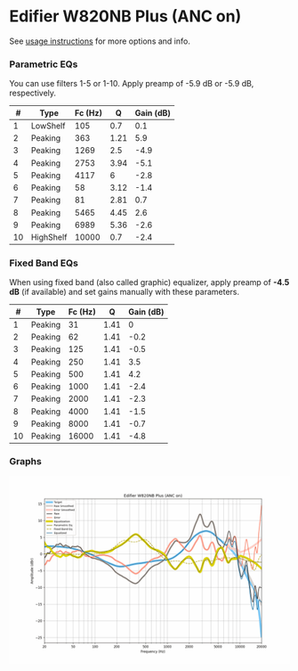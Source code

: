 # Edifier W820NB Plus (ANC on)
See [usage instructions](https://github.com/jaakkopasanen/AutoEq#usage) for more options and info.

### Parametric EQs
You can use filters 1-5 or 1-10. Apply preamp of -5.9 dB or -5.9 dB, respectively.

|   # | Type      |   Fc (Hz) |    Q |   Gain (dB) |
|-----|-----------|-----------|------|-------------|
|   1 | LowShelf  |       105 | 0.7  |         0.1 |
|   2 | Peaking   |       363 | 1.21 |         5.9 |
|   3 | Peaking   |      1269 | 2.5  |        -4.9 |
|   4 | Peaking   |      2753 | 3.94 |        -5.1 |
|   5 | Peaking   |      4117 | 6    |        -2.8 |
|   6 | Peaking   |        58 | 3.12 |        -1.4 |
|   7 | Peaking   |        81 | 2.81 |         0.7 |
|   8 | Peaking   |      5465 | 4.45 |         2.6 |
|   9 | Peaking   |      6989 | 5.36 |        -2.6 |
|  10 | HighShelf |     10000 | 0.7  |        -2.4 |

### Fixed Band EQs
When using fixed band (also called graphic) equalizer, apply preamp of **-4.5 dB** (if available) and set gains manually with these parameters.

|   # | Type    |   Fc (Hz) |    Q |   Gain (dB) |
|-----|---------|-----------|------|-------------|
|   1 | Peaking |        31 | 1.41 |         0   |
|   2 | Peaking |        62 | 1.41 |        -0.2 |
|   3 | Peaking |       125 | 1.41 |        -0.5 |
|   4 | Peaking |       250 | 1.41 |         3.5 |
|   5 | Peaking |       500 | 1.41 |         4.2 |
|   6 | Peaking |      1000 | 1.41 |        -2.4 |
|   7 | Peaking |      2000 | 1.41 |        -2.3 |
|   8 | Peaking |      4000 | 1.41 |        -1.5 |
|   9 | Peaking |      8000 | 1.41 |        -0.7 |
|  10 | Peaking |     16000 | 1.41 |        -4.8 |

### Graphs
![](./Edifier%20W820NB%20Plus%20(ANC%20on).png)
